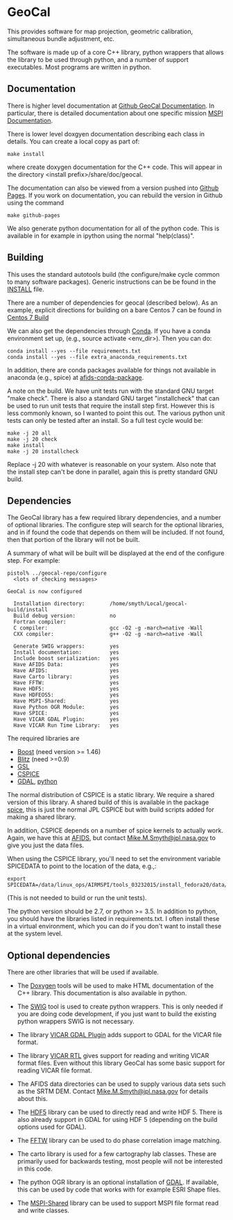 # GeoCal
This provides software for map projection, geometric calibration, 
simultaneous bundle adjustment, etc.

The software is made up of a core C++ library, python wrappers that allows 
the library to be used through python, and a number of support executables. 
Most programs are written in python.

## Documentation

There is higher level documentation at [Github GeoCal Documentation](https://github.jpl.nasa.gov/Cartography/GeoCalDocumentation). In particular, there
is detailed documentation about one specific mission [MSPI Documentation](https://github.jpl.nasa.gov/pages/Cartography/GeoCalDocumentation/introduction.html).

There is lower level doxgyen documentation describing each class in details.
You can create a local copy as part of:

    make install

where create doxygen documentation for the C++ code.
This will appear in the directory \<install prefix\>/share/doc/geocal.

The documentation can also be viewed from a version pushed into
[Github Pages](https://github.jpl.nasa.gov/pages/Cartography/geocal).
If you work on documentation, you can rebuild the version in Github using
the command

    make github-pages

We also generate python documentation for all of the python code. This
is available in for example in ipython using the normal "help(class)".

## Building

This uses the standard autotools build (the configure/make cycle common
to many software packages). Generic instructions can be be found in
the [INSTALL](INSTALL) file.

There are a number of dependencies for geocal (described below). As an
example, explicit directions for building on a bare Centos 7 can be found
in [Centos 7 Build](README_centos7_build.md)

We can also get the dependencies through [Conda](https://conda.io/docs/).
If you have a conda environment set up, (e.g., source activate <env_dir>).
Then you can do:

    conda install --yes --file requirements.txt
    conda install --yes --file extra_anaconda_requirements.txt
	
In addition, there are conda packages available for things not available
in anaconda (e.g., spice) at [afids-conda-package](https://github.jpl.nasa.gov/Cartography/afids-conda-package).

A note on the build. We have unit tests run with the standard GNU target
"make check". There is also a standard GNU target "installcheck" that can
be used to run unit tests that require the install step first. However this
is less commonly known, so I wanted to point this out. The various python 
unit tests can only be tested after an install. So a full test cycle would
be:

    make -j 20 all
    make -j 20 check
    make install
    make -j 20 installcheck

Replace -j 20 with whatever is reasonable on your system. Also note that
the install step can't be done in parallel, again this is pretty standard
GNU build.

## Dependencies

The GeoCal library has a few required library dependencies, and a number
of optional libraries. The configure step will search for the optional
libraries, and in if found the code that depends on them will be included.
If not found, then that portion of the library will not be built. 

A summary of what will be built will be displayed at the end of the configure
step. For example:

```
pistol% ../geocal-repo/configure
  <lots of checking messages>

GeoCal is now configured

  Installation directory:        /home/smyth/Local/geocal-build/install
  Build debug version:           no
  Fortran compiler:               
  C compiler:                    gcc -O2 -g -march=native -Wall
  CXX compiler:                  g++ -O2 -g -march=native -Wall

  Generate SWIG wrappers:        yes
  Install documentation:         yes
  Include boost serialization:   yes
  Have AFIDS Data:               yes
  Have AFIDS:                    yes
  Have Carto library:            yes
  Have FFTW:                     yes
  Have HDF5:                     yes
  Have HDFEOS5:                  yes
  Have MSPI-Shared:              yes
  Have Python OGR Module:        yes
  Have SPICE:                    yes
  Have VICAR GDAL Plugin:        yes
  Have VICAR Run Time Library:   yes
```

The required libraries are 

* [Boost](http://www.boost.org) (need version >= 1.46) 
* [Blitz](http://sourceforge.net/projects/blitz/) (need >=0.9) 
* [GSL](http://www.gnu.org/software/gsl)
* [CSPICE](http://naif.jpl.nasa.gov/naif/toolkit.html)
* [GDAL](http://www.gdal.org), [python](https://www.python.org/)

The normal distribution of CSPICE is a static library. We require a shared
version of this library. A shared build of this is available in the package
[spice](https://github.jpl.nasa.gov/Cartography/spice), this is just the
normal JPL CSPICE but with build scripts added for making a shared library.

In addition, CSPICE depends on a number of spice kernels to actually work.
Again, we have this at [AFIDS](https://github.jpl.nasa.gov/Cartography/afids),
but contact Mike.M.Smyth@jpl.nasa.gov to give you just the data files. 

When using the CSPICE library, you'll need to set the environment variable
SPICEDATA to point to the location of the data, e.g.,:

    export SPICEDATA=/data/linux_ops/AIRMSPI/tools_03232015/install_fedora20/data/cspice

(This is not needed to build or run the unit tests).

The python version should be 2.7, or python >= 3.5. In addition to
python, you should have the libraries listed in requirements.txt. I
often install these in a virtual environment, which you can do if you
don't want to install these at the system level.

## Optional dependencies

There are other libraries that will be used if available.

* The [Doxygen](http://www.stack.nl/~dimitri/doxygen) tools will be used to
  make HTML documentation of the C++ library. This documentation is also
  available in python.

* The [SWIG](http://www.swig.org/) tool is used to create python wrappers.
  This is only needed if you are doing code development, if you just want to
   build the existing python wrappers SWIG is not necessary.

* The library 
  [VICAR GDAL Plugin](https://github.jpl.nasa.gov/Cartography/vicar_gdalplugin)
   adds support to GDAL for the VICAR file format.

* The library
  [VICAR RTL](https://github.jpl.nasa.gov/Cartography/vicar_rtl) gives support
  for reading and writing VICAR format files. Even without this library GeoCal
  has some basic support for reading VICAR file format.

* The AFIDS data directories can be used to supply various data sets such
   as the SRTM DEM. Contact Mike.M.Smyth@jpl.nasa.gov for details about this.

* The [HDF5](http://www.hdfgroup.org/HDF5) library can be used to directly
  read and write HDF 5. There is also already support in GDAL for using HDF 5
  (depending on the build options used for GDAL).

* The [FFTW](http://www.fftw.org) library can be used to do phase correlation
  image matching.

* The carto library is used for a few cartography lab classes. These are 
  primarily used for backwards testing, most people will not be interested
  in this code.

* The python OGR library is an optional installation of 
  [GDAL](http://www.gdal.org). If available, this can be used by code that
  works with for example ESRI Shape files.

* The [MSPI-Shared](https://github.jpl.nasa.gov/MSPI/MSPI-Shared) library
  can be used to support MSPI file format read and write classes.


